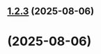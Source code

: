 ## [1.2.3](github.com/ydkrivobokov/git-extended/compare/v1.0.0...v1.2.3) (2025-08-06)



#  (2025-08-06)



